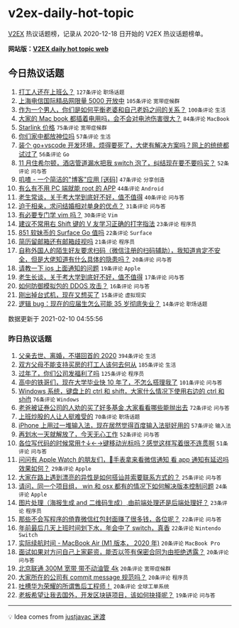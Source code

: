 # v2ex-daily-hot-topic

[V2EX](https://www.v2ex.com/) 热议话题榜，记录从 2020-12-18 日开始的 V2EX 热议话题榜单。

**网站版：[V2EX daily hot topic web](https://realleonardo.github.io/v2ex-daily-hot-topic-web/)**

## 今日热议话题

<!-- TODAY BEGIN -->

1. [打工人还在上班么？](https://www.v2ex.com/t/752514) `127条评论` `职场话题`
1. [上海电信国际精品网限量 5000 开放中](https://www.v2ex.com/t/752583) `105条评论` `宽带症候群`
1. [作为一个男人，你们是如何平衡老婆和自己老妈之间的关系？](https://www.v2ex.com/t/752516) `100条评论` `生活`
1. [大家的 Mac book 都插着电用吗，会不会对电池伤害很大？](https://www.v2ex.com/t/752528) `84条评论` `MacBook`
1. [Starlink 价格](https://www.v2ex.com/t/752575) `75条评论` `宽带症候群`
1. [你们家中都放神位吗](https://www.v2ex.com/t/752568) `57条评论` `生活`
1. [装个 go+vscode 开发环境，烦得要死了，大佬有解决方案吗？网上的统统都试过了](https://www.v2ex.com/t/752555) `56条评论` `Go`
1. [11 月住希尔顿，酒店管道漏水把我 switch 泡了，纠结现在要不要吗买？](https://www.v2ex.com/t/752520) `52条评论` `问与答`
1. [叽喳 - 一个简洁的"博客"应用 [送码]](https://www.v2ex.com/t/752521) `47条评论` `分享创造`
1. [有么有不用 PC 端就能 root 的 APP](https://www.v2ex.com/t/752517) `44条评论` `Android`
1. [老生常谈，关于考大学到底好不好，值不值得](https://www.v2ex.com/t/752716) `40条评论` `问与答`
1. [迫于相亲，求问结婚相对单身的优点？](https://www.v2ex.com/t/752674) `31条评论` `问与答`
1. [有必要专门学 vim 吗？](https://www.v2ex.com/t/752720) `30条评论` `Vim`
1. [建议不常用右 Shift 键的 V 友学习正确的打字指法](https://www.v2ex.com/t/752598) `23条评论` `程序员`
1. [851 软妹币的 Surface Go 值吗](https://www.v2ex.com/t/752585) `22条评论` `Surface`
1. [简历留邮箱还有邮箱歧视吗](https://www.v2ex.com/t/752733) `21条评论` `程序员`
1. [自称外国人的陌生好友要求扫码（微信注册的扫码辅助），我知道肯定不安全，但是大佬知道有什么具体的隐患吗？](https://www.v2ex.com/t/752584) `20条评论` `问与答`
1. [请教一下 ios 上面通知的问题](https://www.v2ex.com/t/752527) `19条评论` `Apple`
1. [老生长谈，关于考大学到底好不好，值不值得](https://www.v2ex.com/t/752710) `17条评论` `问与答`
1. [如何防御模拟包的 DDOS 攻击？](https://www.v2ex.com/t/752693) `16条评论` `问与答`
1. [刚出掉台式机，现在又想买了](https://www.v2ex.com/t/752510) `15条评论` `虚拟现实`
1. [逻辑 bug：现在的应届生怎么可能 35 岁彻底失业？](https://www.v2ex.com/t/752593) `14条评论` `职场话题`

数据更新于 2021-02-10 04:55:56

<!-- TODAY END -->

### 昨日热议话题

<!-- YESTERDAY BEGIN -->

1. [父亲去世、离婚，不堪回首的 2020](https://www.v2ex.com/t/752315) `394条评论` `生活`
1. [双方父母不能支持买房的打工人该何去何从](https://www.v2ex.com/t/752259) `185条评论` `生活`
1. [过年了，你们公司发福利了吗](https://www.v2ex.com/t/752287) `125条评论` `程序员`
1. [高中的铁哥们，现在大学毕业快 10 年了，不怎么搭理我了](https://www.v2ex.com/t/752354) `101条评论` `问与答`
1. [Windows 系统，键盘上的 ctrl 和 shift，大家什么情况下使用右边的 ctrl 和 shift](https://www.v2ex.com/t/752294) `76条评论` `Windows`
1. [老爸被证券公司的人劝的买了好多基金,大家看看哪些能抛出去](https://www.v2ex.com/t/752265) `72条评论` `问与答`
1. [上班炒股的人让人挺难受的](https://www.v2ex.com/t/752241) `70条评论` `职场话题`
1. [iPhone 上用过一堆输入法，现在居然觉得百度输入法挺好用的](https://www.v2ex.com/t/752355) `57条评论` `输入法`
1. [再划水一天就解放了，今天无心工作](https://www.v2ex.com/t/752252) `52条评论` `问与答`
1. [各位写代码的时候常用↑↓←→键移动光标吗？感觉这样写着很不连贯啊](https://www.v2ex.com/t/752329) `51条评论` `问与答`
1. [问问有 Apple Watch 的朋友们，🍎️手表拿来看微信通知 看 app 通知有延迟吗 效果如何？](https://www.v2ex.com/t/752268) `29条评论` `Apple`
1. [大家在路上遇到漂亮的异性是如何搭讪并索要联系方式的？](https://www.v2ex.com/t/752420) `25条评论` `问与答`
1. [请问，同一个项目组， win 和 osx 都有的情况下如何解决版本控制问题](https://www.v2ex.com/t/752250) `24条评论` `Apple`
1. [图片处理（海报生成 and 二维码生成）,由前端处理还是后端处理好？](https://www.v2ex.com/t/752267) `23条评论` `程序员`
1. [那些不会写程序的倚靠微信红包封面赚了很多钱，各位呢？](https://www.v2ex.com/t/752310) `22条评论` `问与答`
1. [年前最后几天上班时间划下水，年会中了 switch，真香](https://www.v2ex.com/t/752243) `22条评论` `Nintendo Switch`
1. [实际续航时间 - MacBook Air (M1 版本， 2020 年)](https://www.v2ex.com/t/752425) `20条评论` `MacBook Pro`
1. [面试如果对方问自己上家薪资，能否以签有保密合同为由拒绝透露？](https://www.v2ex.com/t/752349) `20条评论` `问与答`
1. [北京联通 300M 宽带 带不动油管 4k](https://www.v2ex.com/t/752336) `20条评论` `宽带症候群`
1. [大家所在的公司有 commit message 规范吗？](https://www.v2ex.com/t/752319) `20条评论` `程序员`
1. [吐槽华为荣耀的所谓售后工程师！](https://www.v2ex.com/t/752278) `20条评论` `全球工单系统`
1. [老板希望让我去国外，开发区块链项目，该如何抉择呢？](https://www.v2ex.com/t/752488) `19条评论` `问与答`

<!-- YESTERDAY END -->

---

💡 Idea comes from [justjavac 迷渡](https://github.com/justjavac/)
